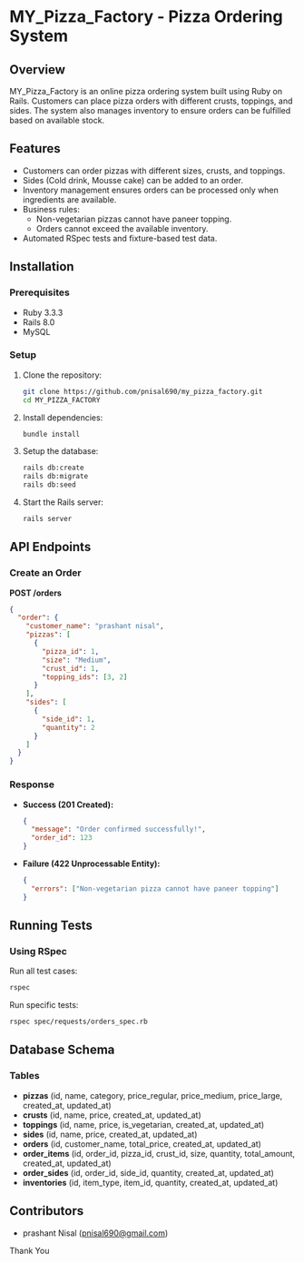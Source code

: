 # MY_Pizza_Factory - Pizza Ordering System

## Overview
MY_Pizza_Factory is an online pizza ordering system built using Ruby on Rails. Customers can place pizza orders with different crusts, toppings, and sides. The system also manages inventory to ensure orders can be fulfilled based on available stock.

## Features
- Customers can order pizzas with different sizes, crusts, and toppings.
- Sides (Cold drink, Mousse cake) can be added to an order.
- Inventory management ensures orders can be processed only when ingredients are available.
- Business rules:
  - Non-vegetarian pizzas cannot have paneer topping.
  - Orders cannot exceed the available inventory.
- Automated RSpec tests and fixture-based test data.

## Installation
### Prerequisites
- Ruby 3.3.3
- Rails 8.0
- MySQL

### Setup
1. Clone the repository:
   ```sh
   git clone https://github.com/pnisal690/my_pizza_factory.git
   cd MY_PIZZA_FACTORY
   ```
2. Install dependencies:
   ```sh
   bundle install
   ```
3. Setup the database:
   ```sh
   rails db:create
   rails db:migrate
   rails db:seed
   ```
4. Start the Rails server:
   ```sh
   rails server
   ```

## API Endpoints
### Create an Order
**POST /orders**
```json
{
  "order": {
    "customer_name": "prashant nisal",
    "pizzas": [
      {
        "pizza_id": 1,
        "size": "Medium",
        "crust_id": 1,
        "topping_ids": [3, 2]
      }
    ],
    "sides": [
      {
        "side_id": 1,
        "quantity": 2
      }
    ]
  }
}
```

### Response
- **Success (201 Created):**
  ```json
  {
    "message": "Order confirmed successfully!",
    "order_id": 123
  }
  ```
- **Failure (422 Unprocessable Entity):**
  ```json
  {
    "errors": ["Non-vegetarian pizza cannot have paneer topping"]
  }
  ```

## Running Tests
### Using RSpec
Run all test cases:
```sh
rspec
```
Run specific tests:
```sh
rspec spec/requests/orders_spec.rb
```

## Database Schema
### Tables
- **pizzas** (id, name, category, price_regular, price_medium, price_large, created_at, updated_at)
- **crusts** (id, name, price, created_at, updated_at)
- **toppings** (id, name, price, is_vegetarian, created_at, updated_at)
- **sides** (id, name, price, created_at, updated_at)
- **orders** (id, customer_name, total_price, created_at, updated_at)
- **order_items** (id, order_id, pizza_id, crust_id, size, quantity, total_amount, created_at, updated_at)
- **order_sides** (id, order_id, side_id, quantity, created_at, updated_at)
- **inventories** (id, item_type, item_id, quantity, created_at, updated_at)

## Contributors
- prashant Nisal (pnisal690@gmail.com)

Thank You
